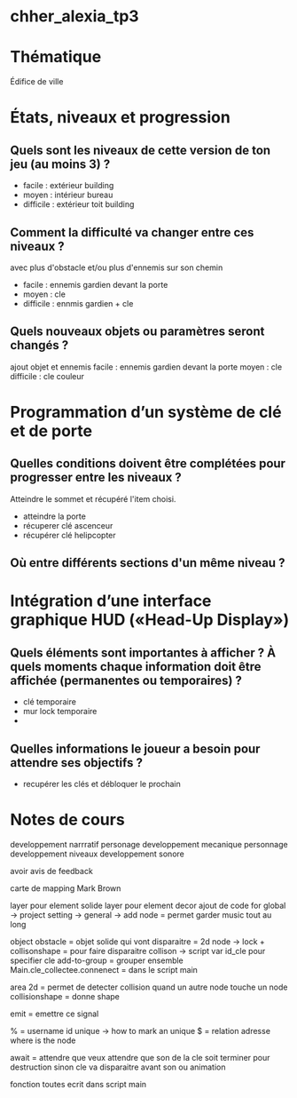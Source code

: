 # chher_alexia_tp3

# Thématique 
Édifice de ville

# États, niveaux et progression 
## Quels sont les niveaux de cette version de ton jeu (au moins 3) ? 
- facile : extérieur building
- moyen : intérieur bureau
- difficile : extérieur toit building

## Comment la difficulté va changer entre ces niveaux ? 
avec plus d'obstacle et/ou plus d'ennemis sur son chemin
- facile : ennemis gardien devant la porte
- moyen : cle 
- difficile : ennmis gardien + cle 

## Quels nouveaux objets ou paramètres seront changés ?
ajout objet et ennemis
facile : ennemis gardien devant la porte
moyen : cle 
difficile : cle couleur

# Programmation d’un système de clé et de porte

## Quelles conditions doivent être complétées pour progresser entre les niveaux ? 
Atteindre le sommet et récupéré l'item choisi.
- atteindre la porte
- récuperer clé ascenceur
- récupérer clé helipcopter


## Où entre différents sections d'un même niveau ?

# Intégration d’une interface graphique HUD («Head-Up Display»)

## Quels éléments sont importantes à afficher ? À quels moments chaque information doit être affichée (permanentes ou temporaires) ?
- clé temporaire
- mur lock temporaire
- 

## Quelles informations le joueur a besoin pour attendre ses objectifs ?
- recupérer les clés et débloquer le prochain


# Notes de cours
developpement narrratif personage
developpement mecanique personnage
developpement niveaux
developpement sonore

avoir avis de feedback

carte de mapping Mark Brown


layer pour element solide
layer pour element decor
ajout de code for global -> project setting  -> general -> add node = permet garder music tout au long

object obstacle = objet solide qui vont disparaitre = 2d node -> lock + collisonshape = pour faire disparaitre collison -> script 
var id_cle pour specifier cle
add-to-group = grouper ensemble 
Main.cle_collectee.connenect = dans le script main 


area 2d = permet de detecter collision quand un autre node touche un node
collisionshape = donne shape

emit = emettre ce signal

% = username id unique -> how to mark an unique 
$ = relation adresse where is the node

await = attendre que 
veux attendre que son de la cle soit terminer pour destruction sinon cle va disparaitre avant son ou animation

fonction toutes ecrit dans script main 

